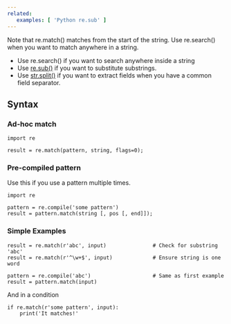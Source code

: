 ```yaml
---
related:
   examples: [ 'Python re.sub' ]
---
```


Note that re.match() matches from the start of the string. Use re.search() when you want to match anywhere in a string.

- Use re.search() if you want to search anywhere inside a string
- Use <a href='Python re.sub'>re.sub()</a> if you want to substitute substrings.
- Use <a href='Python split'>str.split()</a> if you want to extract fields when you have a common field separator.


## Syntax

### Ad-hoc match

    import re

    result = re.match(pattern, string, flags=0);

### Pre-compiled pattern

Use this if you use a pattern multiple times.

    import re

    pattern = re.compile('some pattern')
    result = pattern.match(string [, pos [, end]]);

### Simple Examples

    result = re.match(r'abc', input)               # Check for substring 'abc'
    result = re.match(r'^\w+$', input)             # Ensure string is one word

    pattern = re.compile('abc')                    # Same as first example
    result = pattern.match(input)

And in a condition

    if re.match(r'some pattern', input):
        print('It matches!'
